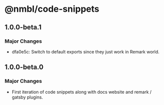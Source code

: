 # @nmbl/code-snippets

## 1.0.0-beta.1

### Major Changes

- dfa0e5c: Switch to default exports since they just work in Remark world.

## 1.0.0-beta.0

### Major Changes

- First iteration of code snippets along with docs website and remark / gatsby plugins.
